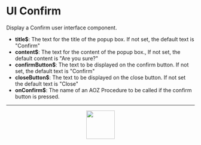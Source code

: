 # UI Confirm
Display a Confirm user interface component.
- **title&dollar;**: The text for the title of the popup box. If not set, the default text is "Confirm"
- **content&dollar;**: The text for the content of the popup box., If not set, the default content is "Are you sure?"
- **confirmButton&dollar;**: The text to be displayed on the confirm button. If not set, the default text is "Confirm"
- **closeButton&dollar;**: The text to be displayed on the close button. If not set the default text is "Close"
- **onConfirm&dollar;**: The name of an AOZ Procedure to be called if the confirm button is pressed.
---
<p align="center"><img valign="middle" width="76px" src="https://drive.google.com/uc?export=view&id=1c2KO0LJpvMS9X9CAGV6dOfciR7OWhdKA" /></p>